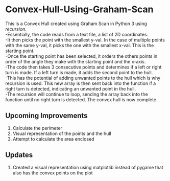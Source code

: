 # Convex-Hull-Using-Graham-Scan
This is a Convex Hull created using Graham Scan in Python 3 using _recursion_.<br>
-Essentially, the code reads from a text file, a list of 2D coordinates.<br>
-It then picks the point with the smallest y-val. In the case of multiple points with the same y-val, it picks the one with the smallest x-val. This is the starting point.<br>
-Once the starting point has been selected, it orders the others points in order of the angle they make with the starting point and the x-axis.<br>
-The code then takes 3 consecutive points and determines if a left or right turn is made. If a left turn is made, it adds the second point to the hull.<br>
-This has the potential of adding unwanted points to the hull which is why recursion is used. This new array is then sent back into the function if a right turn is detected, indicating an unwanted point in the hull.<br>
-The recursion will continue to loop, sending the array back into the function until no right turn is detected. The convex hull is now complete.
## Upcoming Improvements
1) Calculate the perimeter
2) Visual representation of the points and the hull
3) Attempt to calculate the area enclosed
## Updates
1) Created a visual representation using matplotlib instead of pygame that also has the convex points on the plot
